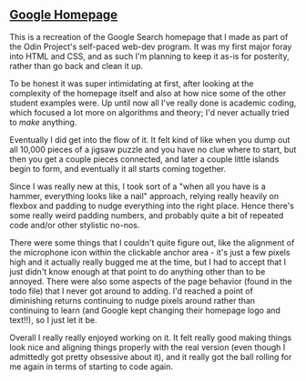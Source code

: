 ## [Google Homepage](https://ruitais.github.io/webpage/)

This is a recreation of the Google Search homepage that I made as part of the Odin Project's self-paced web-dev program. It was my first major foray into HTML and CSS, and as such I'm planning to keep it as-is for posterity, rather than go back and clean it up.

To be honest it was super intimidating at first, after looking at the complexity of the homepage itself and also at how nice some of the other student examples were. Up until now all I've really done is academic coding, which focused a lot more on algorithms and theory; I'd never actually tried to *make* anything.

Eventually I did get into the flow of it. It felt kind of like when you dump out all 10,000 pieces of a jigsaw puzzle and you have no clue where to start, but then you get a couple pieces connected, and later a couple little islands begin to form, and eventually it all starts coming together.

Since I was really new at this, I took sort of a "when all you have is a hammer, everything looks like a nail" approach, relying really heavily on flexbox and padding to nudge everything into the right place. Hence there's some really weird padding numbers, and probably quite a bit of repeated code and/or other stylistic no-nos.

There were some things that I couldn't quite figure out, like the alignment of the microphone icon within the clickable anchor area - it's just a few pixels high and it actually really bugged me at the time, but I had to accept that I just didn't know enough at that point to do anything other than to be annoyed. There were also some aspects of the page behavior (found in the todo file) that I never got around to adding. I'd reached a point of diminishing returns continuing to nudge pixels around rather than continuing to learn (and Google kept changing their homepage logo and text!!), so I just let it be.

Overall I really really enjoyed working on it. It felt really good making things look nice and aligning things properly with the real version (even though I admittedly got pretty obsessive about it), and it really got the ball rolling for me again in terms of starting to code again.
